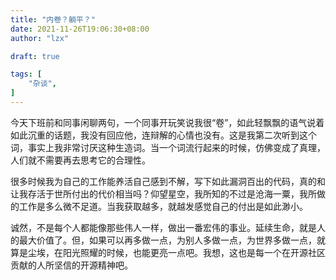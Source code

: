 ```yaml
---
title: "内卷？躺平？"
date: 2021-11-26T19:06:30+08:00
author: "lzx"

draft: true

tags: [
    "杂谈",
]
---
```



今天下班前和同事闲聊两句，一个同事开玩笑说我很“卷”，如此轻飘飘的语气说着如此沉重的话题，我没有回应他，连辩解的心情也没有。这是我第二次听到这个词，事实上我非常讨厌这种生造词。当一个词流行起来的时候，仿佛变成了真理，人们就不需要再去思考它的合理性。

很多时候我为自己的工作能养活自己感到不解，写下如此漏洞百出的代码，真的和让我存活于世所付出的代价相当吗？仰望星空，我所知的不过是沧海一粟，我所做的工作是多么微不足道。当我获取越多，就越发感觉自己的付出是如此渺小。

诚然，不是每个人都能像那些伟人一样，做出一番宏伟的事业。延续生命，就是人的最大价值了。但，如果可以再多做一点，为别人多做一点，为世界多做一点，就算是尘埃，在阳光照耀的时候，也能更亮一点吧。我想，这也是每一个在开源社区贡献的人所坚信的开源精神吧。